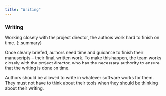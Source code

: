 ```yaml
---
title: "Writing"
---
```


### Writing

Working closely with the project director, the authors work hard to finish on time.
{:.summary}

Once clearly briefed, authors need time and guidance to finish their manuscripts – their final, written work. To make this happen, the team works closely with the project director, who has the necessary authority to ensure that the writing is done on time.

Authors should be allowed to write in whatever software works for them. They must not have to think about their tools when they should be thinking about their writing.
